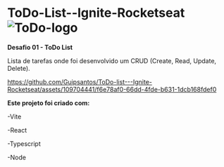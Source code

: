 # ToDo-List--Ignite-Rocketseat ![ToDo-logo](https://github.com/Guipsantos/ToDo-list---Ignite-Rocketseat/assets/109704441/6607ba89-c707-41a1-bcaf-537049428106)


**Desafio 01 - ToDo List**

Lista de tarefas onde foi desenvolvido um CRUD (Create, Read, Update, Delete).


https://github.com/Guipsantos/ToDo-list---Ignite-Rocketseat/assets/109704441/f6e78af0-66dd-4fde-b631-1dcb168fdef0


**Este projeto foi criado com:**

-Vite

-React

-Typescript

-Node
